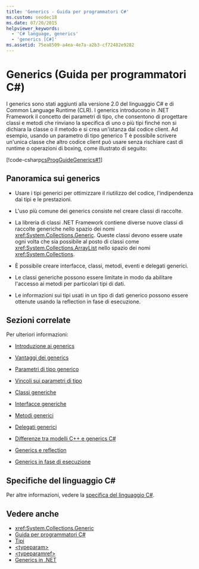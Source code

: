 ```yaml
---
title: 'Generics - Guida per programmatori C#'
ms.custom: seodec18
ms.date: 07/20/2015
helpviewer_keywords:
  - 'C# language, generics'
  - 'generics [C#]'
ms.assetid: 75ea8509-a4ea-4e7a-a2b3-cf72482e9282
---
```

# <a name="generics-c-programming-guide"></a>Generics (Guida per programmatori C#)
I generics sono stati aggiunti alla versione 2.0 del linguaggio C# e di Common Language Runtime (CLR). I generics introducono in .NET Framework il concetto dei parametri di tipo, che consentono di progettare classi e metodi che rinviano la specifica di uno o più tipi finché non si dichiara la classe o il metodo e si crea un'istanza dal codice client. Ad esempio, usando un parametro di tipo generico T è possibile scrivere un'unica classe che altro codice client può usare senza rischiare cast di runtime o operazioni di boxing, come illustrato di seguito:  
  
 [!code-csharp[csProgGuideGenerics#1](../../../csharp/programming-guide/generics/codesnippet/CSharp/index_1.cs)]  
  
## <a name="generics-overview"></a>Panoramica sui generics  
  
-   Usare i tipi generici per ottimizzare il riutilizzo del codice, l'indipendenza dai tipi e le prestazioni.  
  
-   L'uso più comune dei generics consiste nel creare classi di raccolte.  
  
-   La libreria di classi .NET Framework contiene diverse nuove classi di raccolte generiche nello spazio dei nomi <xref:System.Collections.Generic>. Queste classi devono essere usate ogni volta che sia possibile al posto di classi come <xref:System.Collections.ArrayList> nello spazio dei nomi <xref:System.Collections>.  
  
-   È possibile creare interfacce, classi, metodi, eventi e delegati generici.  
  
-   Le classi generiche possono essere limitate in modo da abilitare l'accesso ai metodi per particolari tipi di dati.  
  
-   Le informazioni sui tipi usati in un tipo di dati generico possono essere ottenute usando la reflection in fase di esecuzione.  
  
## <a name="related-sections"></a>Sezioni correlate  
 Per ulteriori informazioni:  
  
-   [Introduzione ai generics](../../../csharp/programming-guide/generics/introduction-to-generics.md)  
  
-   [Vantaggi dei generics](../../../csharp/programming-guide/generics/benefits-of-generics.md)  
  
-   [Parametri di tipo generico](../../../csharp/programming-guide/generics/generic-type-parameters.md)  
  
-   [Vincoli sui parametri di tipo](../../../csharp/programming-guide/generics/constraints-on-type-parameters.md)  
  
-   [Classi generiche](../../../csharp/programming-guide/generics/generic-classes.md)  
  
-   [Interfacce generiche](../../../csharp/programming-guide/generics/generic-interfaces.md)  
  
-   [Metodi generici](../../../csharp/programming-guide/generics/generic-methods.md)  
  
-   [Delegati generici](../../../csharp/programming-guide/generics/generic-delegates.md)  
  
-   [Differenze tra modelli C++ e generics C#](../../../csharp/programming-guide/generics/differences-between-cpp-templates-and-csharp-generics.md)  
  
-   [Generics e reflection](../../../csharp/programming-guide/generics/generics-and-reflection.md)  
  
-   [Generics in fase di esecuzione](../../../csharp/programming-guide/generics/generics-in-the-run-time.md)  
  
## <a name="c-language-specification"></a>Specifiche del linguaggio C#  
 Per altre informazioni, vedere la [specifica del linguaggio C#](~/_csharplang/spec/types.md#constructed-types).  
  
## <a name="see-also"></a>Vedere anche

- <xref:System.Collections.Generic>
- [Guida per programmatori C#](../../../csharp/programming-guide/index.md)
- [Tipi](../../../csharp/programming-guide/types/index.md)
- [\<typeparam>](../../../csharp/programming-guide/xmldoc/typeparam.md)
- [\<typeparamref>](../../../csharp/programming-guide/xmldoc/typeparamref.md)
- [Generics in .NET](../../../standard/generics/index.md)
